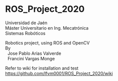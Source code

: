 # ROS_Project_2020 

Universidad de Jaén   
Máster Universitario en Ing. Mecatrónica  
Sistemas Robóticos  

Robotics project, using ROS and OpenCV  
By  
	&nbsp; Jose Pablo Arias Valverde   
	&nbsp; Francini Vargas Monge  
	
Refer to wiki for installation and test  
https://github.com/lfvm0001/ROS_Project_2020/wiki
